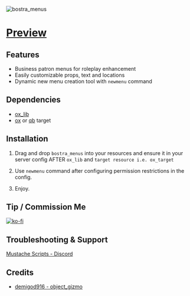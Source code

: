 ![bostra_menus](https://github.com/B0STRA/bostra_appearance/assets/119994243/288d4751-d4f7-4074-940b-05a0a75b8333)

# [Preview](https://streamable.com/xn1go3)

## Features
- Business patron menus for roleplay enhancement
- Easily customizable props, text and locations
- Dynamic new menu creation tool with `newmenu` command

## Dependencies
- [ox_lib](https://github.com/overextended/ox_lib)
- [ox](https://github.com/overextended/ox_target) or [qb](https://github.com/qbcore-framework/qb-target) target

## Installation

1. Drag and drop `bostra_menus` into your resources and ensure it in your server config AFTER `ox_lib` and `target resource i.e. ox_target`

2. Use `newmenu` command after configuring permission restrictions in the config.

3. Enjoy.

## Tip / Commission Me
[![ko-fi](https://ko-fi.com/img/githubbutton_sm.svg)](https://ko-fi.com/A0A46AZW4)

## Troubleshooting & Support
[Mustache Scripts - Discord](https://discord.gg/RVx8nVwcEG)

## Credits

- [demigod916 - object_gizmo](https://github.com/Demigod916/object_gizmo)

